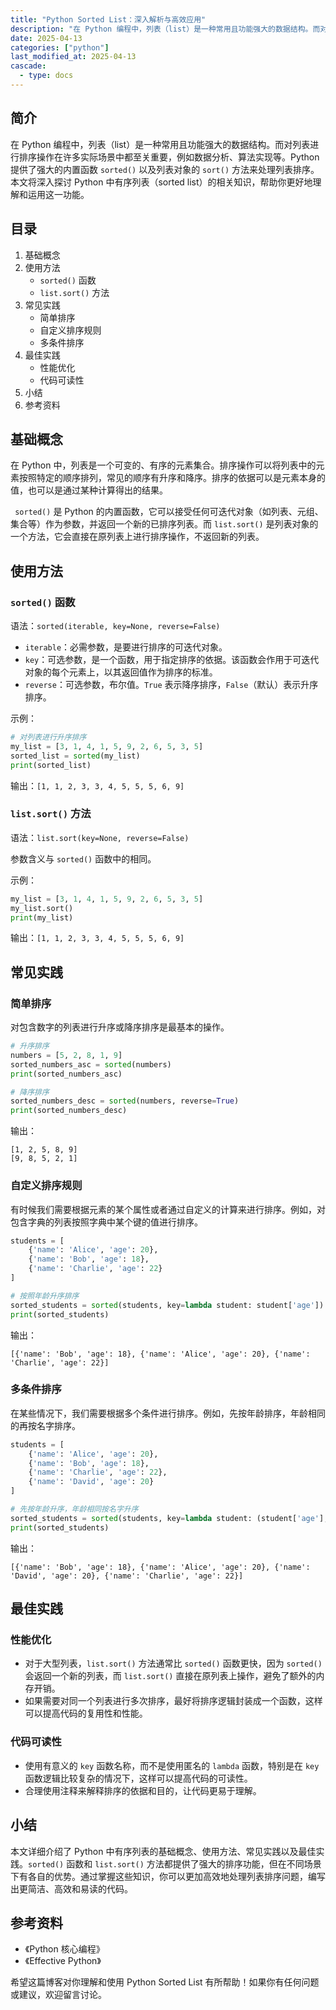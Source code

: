 ```yaml
---
title: "Python Sorted List：深入解析与高效应用"
description: "在 Python 编程中，列表（list）是一种常用且功能强大的数据结构。而对列表进行排序操作在许多实际场景中都至关重要，例如数据分析、算法实现等。Python 提供了强大的内置函数 `sorted()` 以及列表对象的 `sort()` 方法来处理列表排序。本文将深入探讨 Python 中有序列表（sorted list）的相关知识，帮助你更好地理解和运用这一功能。"
date: 2025-04-13
categories: ["python"]
last_modified_at: 2025-04-13
cascade:
  - type: docs
---
```



## 简介
在 Python 编程中，列表（list）是一种常用且功能强大的数据结构。而对列表进行排序操作在许多实际场景中都至关重要，例如数据分析、算法实现等。Python 提供了强大的内置函数 `sorted()` 以及列表对象的 `sort()` 方法来处理列表排序。本文将深入探讨 Python 中有序列表（sorted list）的相关知识，帮助你更好地理解和运用这一功能。

<!-- more -->
## 目录
1. 基础概念
2. 使用方法
    - `sorted()` 函数
    - `list.sort()` 方法
3. 常见实践
    - 简单排序
    - 自定义排序规则
    - 多条件排序
4. 最佳实践
    - 性能优化
    - 代码可读性
5. 小结
6. 参考资料

## 基础概念
在 Python 中，列表是一个可变的、有序的元素集合。排序操作可以将列表中的元素按照特定的顺序排列，常见的顺序有升序和降序。排序的依据可以是元素本身的值，也可以是通过某种计算得出的结果。

` sorted()` 是 Python 的内置函数，它可以接受任何可迭代对象（如列表、元组、集合等）作为参数，并返回一个新的已排序列表。而 `list.sort()` 是列表对象的一个方法，它会直接在原列表上进行排序操作，不返回新的列表。

## 使用方法
### `sorted()` 函数
语法：`sorted(iterable, key=None, reverse=False)`

- `iterable`：必需参数，是要进行排序的可迭代对象。
- `key`：可选参数，是一个函数，用于指定排序的依据。该函数会作用于可迭代对象的每个元素上，以其返回值作为排序的标准。
- `reverse`：可选参数，布尔值。`True` 表示降序排序，`False`（默认）表示升序排序。

示例：
```python
# 对列表进行升序排序
my_list = [3, 1, 4, 1, 5, 9, 2, 6, 5, 3, 5]
sorted_list = sorted(my_list)
print(sorted_list)  
```
输出：`[1, 1, 2, 3, 3, 4, 5, 5, 5, 6, 9]`

### `list.sort()` 方法
语法：`list.sort(key=None, reverse=False)`

参数含义与 `sorted()` 函数中的相同。

示例：
```python
my_list = [3, 1, 4, 1, 5, 9, 2, 6, 5, 3, 5]
my_list.sort()
print(my_list)  
```
输出：`[1, 1, 2, 3, 3, 4, 5, 5, 5, 6, 9]`

## 常见实践
### 简单排序
对包含数字的列表进行升序或降序排序是最基本的操作。

```python
# 升序排序
numbers = [5, 2, 8, 1, 9]
sorted_numbers_asc = sorted(numbers)
print(sorted_numbers_asc)  

# 降序排序
sorted_numbers_desc = sorted(numbers, reverse=True)
print(sorted_numbers_desc)  
```
输出：
```
[1, 2, 5, 8, 9]
[9, 8, 5, 2, 1]
```

### 自定义排序规则
有时候我们需要根据元素的某个属性或者通过自定义的计算来进行排序。例如，对包含字典的列表按照字典中某个键的值进行排序。

```python
students = [
    {'name': 'Alice', 'age': 20},
    {'name': 'Bob', 'age': 18},
    {'name': 'Charlie', 'age': 22}
]

# 按照年龄升序排序
sorted_students = sorted(students, key=lambda student: student['age'])
print(sorted_students)  
```
输出：
```
[{'name': 'Bob', 'age': 18}, {'name': 'Alice', 'age': 20}, {'name': 'Charlie', 'age': 22}]
```

### 多条件排序
在某些情况下，我们需要根据多个条件进行排序。例如，先按年龄排序，年龄相同的再按名字排序。

```python
students = [
    {'name': 'Alice', 'age': 20},
    {'name': 'Bob', 'age': 18},
    {'name': 'Charlie', 'age': 22},
    {'name': 'David', 'age': 20}
]

# 先按年龄升序，年龄相同按名字升序
sorted_students = sorted(students, key=lambda student: (student['age'], student['name']))
print(sorted_students)  
```
输出：
```
[{'name': 'Bob', 'age': 18}, {'name': 'Alice', 'age': 20}, {'name': 'David', 'age': 20}, {'name': 'Charlie', 'age': 22}]
```

## 最佳实践
### 性能优化
- 对于大型列表，`list.sort()` 方法通常比 `sorted()` 函数更快，因为 `sorted()` 会返回一个新的列表，而 `list.sort()` 直接在原列表上操作，避免了额外的内存开销。
- 如果需要对同一个列表进行多次排序，最好将排序逻辑封装成一个函数，这样可以提高代码的复用性和性能。

### 代码可读性
- 使用有意义的 `key` 函数名称，而不是使用匿名的 `lambda` 函数，特别是在 `key` 函数逻辑比较复杂的情况下，这样可以提高代码的可读性。
- 合理使用注释来解释排序的依据和目的，让代码更易于理解。

## 小结
本文详细介绍了 Python 中有序列表的基础概念、使用方法、常见实践以及最佳实践。`sorted()` 函数和 `list.sort()` 方法都提供了强大的排序功能，但在不同场景下有各自的优势。通过掌握这些知识，你可以更加高效地处理列表排序问题，编写出更简洁、高效和易读的代码。

## 参考资料
- 《Python 核心编程》
- 《Effective Python》

希望这篇博客对你理解和使用 Python Sorted List 有所帮助！如果你有任何问题或建议，欢迎留言讨论。  